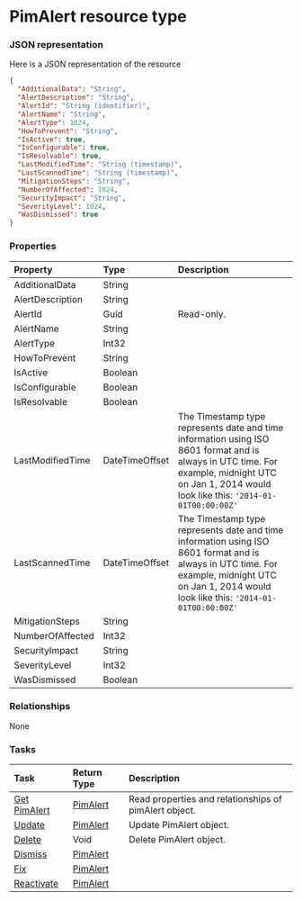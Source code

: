 # PimAlert resource type



### JSON representation

Here is a JSON representation of the resource

```json
{
  "AdditionalData": "String",
  "AlertDescription": "String",
  "AlertId": "String (identifier)",
  "AlertName": "String",
  "AlertType": 1024,
  "HowToPrevent": "String",
  "IsActive": true,
  "IsConfigurable": true,
  "IsResolvable": true,
  "LastModifiedTime": "String (timestamp)",
  "LastScannedTime": "String (timestamp)",
  "MitigationSteps": "String",
  "NumberOfAffected": 1024,
  "SecurityImpact": "String",
  "SeverityLevel": 1024,
  "WasDismissed": true
}

```
### Properties
| Property	   | Type	|Description|
|:---------------|:--------|:----------|
|AdditionalData|String||
|AlertDescription|String||
|AlertId|Guid| Read-only.|
|AlertName|String||
|AlertType|Int32||
|HowToPrevent|String||
|IsActive|Boolean||
|IsConfigurable|Boolean||
|IsResolvable|Boolean||
|LastModifiedTime|DateTimeOffset|The Timestamp type represents date and time information using ISO 8601 format and is always in UTC time. For example, midnight UTC on Jan 1, 2014 would look like this: `'2014-01-01T00:00:00Z'`|
|LastScannedTime|DateTimeOffset|The Timestamp type represents date and time information using ISO 8601 format and is always in UTC time. For example, midnight UTC on Jan 1, 2014 would look like this: `'2014-01-01T00:00:00Z'`|
|MitigationSteps|String||
|NumberOfAffected|Int32||
|SecurityImpact|String||
|SeverityLevel|Int32||
|WasDismissed|Boolean||

### Relationships
None


### Tasks

| Task		   | Return Type	|Description|
|:---------------|:--------|:----------|
|[Get PimAlert](../api/pimalert_get.md) | [PimAlert](pimalert.md) |Read properties and relationships of pimAlert object.|
|[Update](../api/pimalert_update.md) | [PimAlert](pimalert.md)	|Update PimAlert object. |
|[Delete](../api/pimalert_delete.md) | Void	|Delete PimAlert object. |
|[Dismiss](../api/pimalert_dismiss.md)|[PimAlert](pimalert.md)||
|[Fix](../api/pimalert_fix.md)|[PimAlert](pimalert.md)||
|[Reactivate](../api/pimalert_reactivate.md)|[PimAlert](pimalert.md)||

<!-- uuid: 6879663a-e0aa-4081-978b-06fa1575b324\n2015-10-09 15:15:45 UTC -->